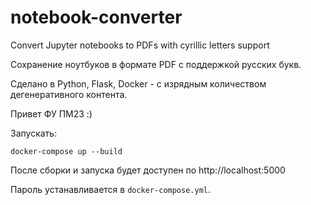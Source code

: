 # notebook-converter
Convert Jupyter notebooks to PDFs with cyrillic letters support

Сохранение ноутбуков в формате PDF с поддержкой русских букв.

Сделано в Python, Flask, Docker - с изрядным количеством дегенеративного контента.

Привет ФУ ПМ23 :)

Запускать:
```shell
docker-compose up --build
```

После сборки и запуска будет доступен по http://localhost:5000

Пароль устанавливается в `docker-compose.yml`.

